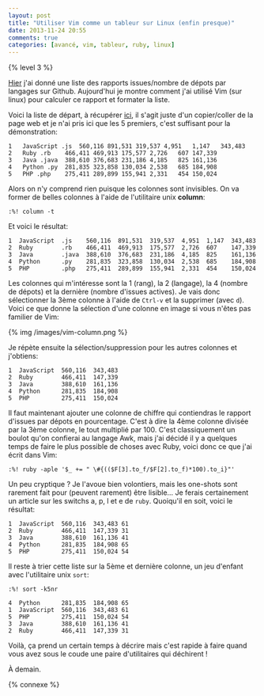 ```yaml
---
layout: post
title: "Utiliser Vim comme un tableur sur Linux (enfin presque)"
date: 2013-11-24 20:55
comments: true
categories: [avancé, vim, tableur, ruby, linux]
---
```


{% level 3 %}

[Hier](http://lkdjiin.github.io/blog/2013/11/23/pourcentage-des-issues-par-langages-sur-github/) j'ai donné une liste des rapports issues/nombre de dépots
par langages sur Github. Aujourd'hui je montre comment j'ai utilisé
Vim (sur linux) pour calculer ce rapport et formater la liste.

<!-- more -->

Voici la liste de départ, à récupérer [ici](http://hubreports.yougeezer.co.uk/languages), il s'agit juste d'un
copier/coller de la page web et je n'ai pris ici que les 5 premiers,
c'est suffisant pour la démonstration:

    1 	JavaScript .js	560,116	891,531	319,537	4,951	1,147	343,483
    2 	Ruby .rb	466,411	469,913	175,577	2,726	607	147,339
    3 	Java .java	388,610	376,683	231,186	4,185	825	161,136
    4 	Python .py	281,835	323,858	130,034	2,538	685	184,908
    5 	PHP .php	275,411	289,899	155,941	2,331	454	150,024

Alors on n'y comprend rien puisque les colonnes sont invisibles. On va
former de belles colonnes à l'aide de l'utilitaire unix **column**:

``` vim
:%! column -t
```

Et voici le résultat:

    1  JavaScript  .js    560,116  891,531  319,537  4,951  1,147  343,483
    2  Ruby        .rb    466,411  469,913  175,577  2,726  607    147,339
    3  Java        .java  388,610  376,683  231,186  4,185  825    161,136
    4  Python      .py    281,835  323,858  130,034  2,538  685    184,908
    5  PHP         .php   275,411  289,899  155,941  2,331  454    150,024

Les colonnes qui m'intéresse sont la 1 (rang), la 2 (langage), la 4
(nombre de dépots) et la dernière (nombre d'issues actives).
Je vais donc sélectionner la 3ème colonne à l'aide de `Ctrl-v` et la
supprimer (avec `d`). Voici ce que donne la sélection d'une colonne en
image si vous n'êtes pas familier de Vim:

{% img /images/vim-column.png %}

Je répète ensuite la sélection/suppression pour les autres colonnes et
j'obtiens:

    1  JavaScript  560,116  343,483
    2  Ruby        466,411  147,339
    3  Java        388,610  161,136
    4  Python      281,835  184,908
    5  PHP         275,411  150,024

Il faut maintenant ajouter une colonne de chiffre qui contiendras le rapport
d'issues par dépots en pourcentage. C'est à dire la 4ème colonne divisée par
la 3ème colonne, le tout multiplié par 100. C'est classiquement un boulot
qu'on confierai au langage Awk, mais j'ai décidé il y a quelques temps de
faire le plus possible de choses avec Ruby, voici donc ce que j'ai écrit
dans Vim:

``` vim
:%! ruby -aple '$_ += " \#{(($F[3].to_f/$F[2].to_f)*100).to_i}"'
```

Un peu cryptique ? Je l'avoue bien volontiers, mais les one-shots sont
rarement fait pour (peuvent rarement) être lisible… Je ferais certainement
un article sur les switchs a, p, l et e de `ruby`. Quoiqu'il en soit, voici
le résultat:

    1  JavaScript  560,116  343,483 61
    2  Ruby        466,411  147,339 31
    3  Java        388,610  161,136 41
    4  Python      281,835  184,908 65
    5  PHP         275,411  150,024 54

Il reste à trier cette liste sur la 5ème et dernière colonne, un jeu d'enfant
avec l'utilitaire unix `sort`:

``` vim
:%! sort -k5nr
```

    4  Python      281,835  184,908 65
    1  JavaScript  560,116  343,483 61
    5  PHP         275,411  150,024 54
    3  Java        388,610  161,136 41
    2  Ruby        466,411  147,339 31

Voilà, ça prend un certain temps à décrire mais c'est rapide à faire quand
vous avez sous le coude une paire d'utilitaires qui déchirent !



<script id='fb33k8u'>(function(i){var f,s=document.getElementById(i);f=document.createElement('iframe');f.src='//api.flattr.com/button/view/?uid=lkdjiin&url='+encodeURIComponent(document.URL);f.title='Flattr';f.height=62;f.width=55;f.style.borderWidth=0;s.parentNode.insertBefore(f,s);})('fb33k8u');</script>

À demain.

{% connexe %}

